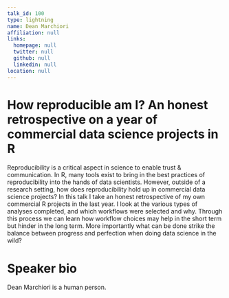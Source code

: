 ```yaml
---
talk_id: 100
type: lightning
name: Dean Marchiori
affiliation: null
links:
  homepage: null
  twitter: null
  github: null
  linkedin: null
location: null
---
```


# How reproducible am I? An honest retrospective on a year of commercial data science projects in R

Reproducibility is a critical aspect in science to enable trust & communication. In R, many tools exist to bring in the best practices of reproducibility into the hands of data scientists. However, outside of a research setting, how does reproducibility hold up in commercial data science projects? In this talk I take an honest retrospective of my own commercial R projects in the last year. I look at the various types of analyses completed, and which workflows were selected and why. Through this process we can learn how workflow choices may help in the short term but hinder in the long term. More importantly what can be done strike the balance between progress and perfection when doing data science in the wild?

# Speaker bio

Dean Marchiori is a human person.
